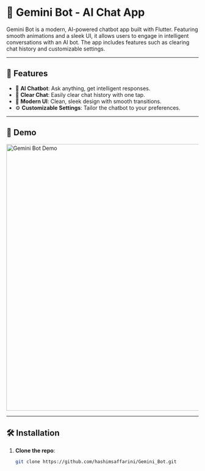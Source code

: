 # 🤖 Gemini Bot - AI Chat App

Gemini Bot is a modern, AI-powered chatbot app built with Flutter. Featuring smooth animations and a sleek UI, it allows users to engage in intelligent conversations with an AI bot. The app includes features such as clearing chat history and customizable settings.

---

## 🚀 Features

- 💬 **AI Chatbot**: Ask anything, get intelligent responses.
- 🧹 **Clear Chat**: Easily clear chat history with one tap.
- 🎨 **Modern UI**: Clean, sleek design with smooth transitions.
- ⚙️ **Customizable Settings**: Tailor the chatbot to your preferences.

---

## 📱 Demo

<img src="https://github.com/hashimsaffarini/Gemini_Bot/blob/main/assets/images/vid.gif" alt="Gemini Bot Demo" width="700"/>

---

## 🛠️ Installation

1. **Clone the repo**:
   ```bash
   git clone https://github.com/hashimsaffarini/Gemini_Bot.git
